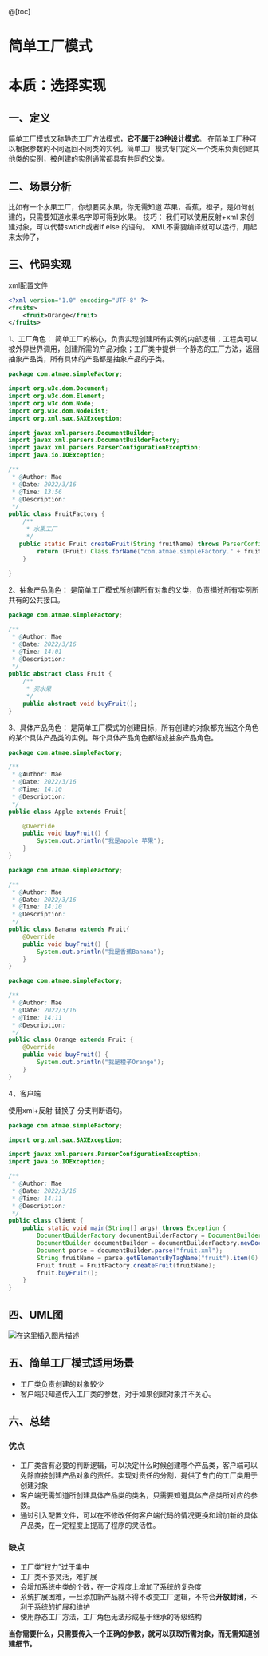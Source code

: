 @[toc]

# 简单工厂模式
# 本质：选择实现

## 一、定义

简单工厂模式又称静态工厂方法模式，**它不属于23种设计模式**。
在简单工厂种可以根据参数的不同返回不同类的实例。简单工厂模式专门定义一个类来负责创建其他类的实例，被创建的实例通常都具有共同的父类。

## 二、场景分析

比如有一个水果工厂，你想要买水果，你无需知道 苹果，香蕉，橙子，是如何创建的，只需要知道水果名字即可得到水果。
技巧：
我们可以使用反射+xml 来创建对象，可以代替swtich或者if else 的语句。 XML不需要编译就可以运行，用起来太帅了，

## 三、代码实现

xml配置文件

```xml
<?xml version="1.0" encoding="UTF-8" ?>
<fruits>
    <fruit>Orange</fruit>
</fruits>
```

1、工厂角色：
简单工厂的核心，负责实现创建所有实例的内部逻辑；工程类可以被外界世界调用，创建所需的产品对象；工厂类中提供一个静态的工厂方法，返回抽象产品类，所有具体的产品都是抽象产品的子类。

```java
package com.atmae.simpleFactory;

import org.w3c.dom.Document;
import org.w3c.dom.Element;
import org.w3c.dom.Node;
import org.w3c.dom.NodeList;
import org.xml.sax.SAXException;

import javax.xml.parsers.DocumentBuilder;
import javax.xml.parsers.DocumentBuilderFactory;
import javax.xml.parsers.ParserConfigurationException;
import java.io.IOException;

/**
 * @Author: Mae
 * @Date: 2022/3/16
 * @Time: 13:56
 * @Description:
 */
public class FruitFactory {
    /**
     * 水果工厂
     */
   public static Fruit createFruit(String fruitName) throws ParserConfigurationException, IOException, SAXException, ClassNotFoundException, InstantiationException, IllegalAccessException {
        return (Fruit) Class.forName("com.atmae.simpleFactory." + fruitName).newInstance();
    }
   
}
```

2、抽象产品角色：
是简单工厂模式所创建所有对象的父类，负责描述所有实例所共有的公共接口。

```java
package com.atmae.simpleFactory;

/**
 * @Author: Mae
 * @Date: 2022/3/16
 * @Time: 14:01
 * @Description:
 */
public abstract class Fruit {
    /**
     * 买水果
     */
    public abstract void buyFruit();
}
```

3、具体产品角色：
是简单工厂模式的创建目标，所有创建的对象都充当这个角色的某个具体产品类的实例。每个具体产品角色都结成抽象产品角色。

```java
package com.atmae.simpleFactory;

/**
 * @Author: Mae
 * @Date: 2022/3/16
 * @Time: 14:10
 * @Description:
 */
public class Apple extends Fruit{

    @Override
    public void buyFruit() {
        System.out.println("我是apple 苹果");
    }
}
```

```java
package com.atmae.simpleFactory;

/**
 * @Author: Mae
 * @Date: 2022/3/16
 * @Time: 14:10
 * @Description:
 */
public class Banana extends Fruit{
    @Override
    public void buyFruit() {
        System.out.println("我是香蕉Banana");
    }
}
```

```java
package com.atmae.simpleFactory;

/**
 * @Author: Mae
 * @Date: 2022/3/16
 * @Time: 14:11
 * @Description:
 */
public class Orange extends Fruit {
    @Override
    public void buyFruit() {
        System.out.println("我是橙子Orange");
    }
}
```

4、客户端

使用xml+反射 替换了 分支判断语句。

```java
package com.atmae.simpleFactory;

import org.xml.sax.SAXException;

import javax.xml.parsers.ParserConfigurationException;
import java.io.IOException;

/**
 * @Author: Mae
 * @Date: 2022/3/16
 * @Time: 14:11
 * @Description:
 */
public class Client {
    public static void main(String[] args) throws Exception {
        DocumentBuilderFactory documentBuilderFactory = DocumentBuilderFactory.newInstance();
        DocumentBuilder documentBuilder = documentBuilderFactory.newDocumentBuilder();
        Document parse = documentBuilder.parse("fruit.xml");
        String fruitName = parse.getElementsByTagName("fruit").item(0).getFirstChild().getNodeValue();
        Fruit fruit = FruitFactory.createFruit(fruitName);
        fruit.buyFruit();
    }
}
```

## 四、UML图

![在这里插入图片描述](https://img-blog.csdnimg.cn/7f545acf6cfe4ead8435431fda281c2a.png#pic_center)

## 五、简单工厂模式适用场景

- 工厂类负责创建的对象较少
- 客户端只知道传入工厂类的参数，对于如果创建对象并不关心。

## 六、总结

### 优点

- 工厂类含有必要的判断逻辑，可以决定什么时候创建哪个产品类，客户端可以免除直接创建产品对象的责任。实现对责任的分割，提供了专门的工厂类用于创建对象
- 客户端无需知道所创建具体产品类的类名，只需要知道具体产品类所对应的参数。
- 通过引入配置文件，可以在不修改任何客户端代码的情况更换和增加新的具体产品类，在一定程度上提高了程序的灵活性。

### 缺点

- 工厂类“权力”过于集中
- 工厂类不够灵活，难扩展
- 会增加系统中类的个数，在一定程度上增加了系统的复杂度
- 系统扩展困难，一旦添加新产品就不得不改变工厂逻辑，不符合**开放封闭**，不利于系统的扩展和维护
- 使用静态工厂方法，工厂角色无法形成基于继承的等级结构

**当你需要什么，只需要传入一个正确的参数，就可以获取所需对象，而无需知道创建细节。**


